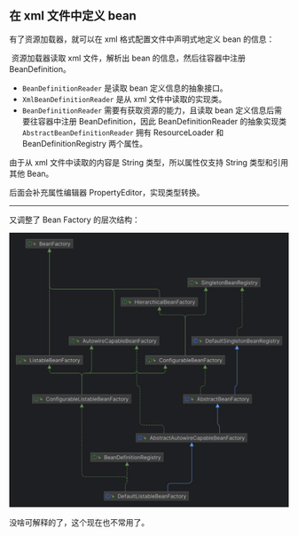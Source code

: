 ## 在 xml 文件中定义 bean



有了资源加载器，就可以在 xml 格式配置文件中声明式地定义 bean 的信息：

​	资源加载器读取 xml 文件，解析出 bean 的信息，然后往容器中注册 BeanDefinition。



- `BeanDefinitionReader` 是读取 bean 定义信息的抽象接口。
- `XmlBeanDefinitionReader` 是从 xml 文件中读取的实现类。
- `BeanDefinitionReader` 需要有获取资源的能力，且读取 bean 定义信息后需要往容器中注册 BeanDefinition，因此 BeanDefinitionReader 的抽象实现类 `AbstractBeanDefinitionReader` 拥有 ResourceLoader 和 BeanDefinitionRegistry 两个属性。



由于从 xml 文件中读取的内容是 String 类型，所以属性仅支持 String 类型和引用其他 Bean。

后面会补充属性编辑器 PropertyEditor，实现类型转换。



---



又调整了 Bean Factory 的层次结构：

![](assets/DefaultListableBeanFactory140507.png)



没啥可解释的了，这个现在也不常用了。
